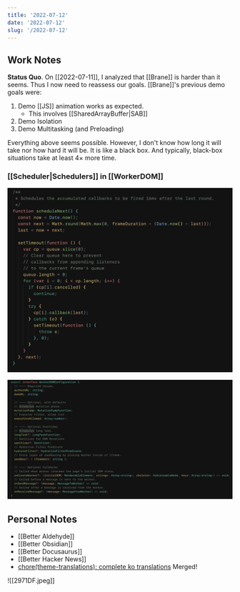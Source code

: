 ```yaml
---
title: '2022-07-12'
date: '2022-07-12'
slug: '/2022-07-12'
---
```


## Work Notes

**Status Quo**.
On [[2022-07-11]], I analyzed that [[Brane]] is harder than it seems.
Thus I now need to reassess our goals.
[[Brane]]'s previous demo goals were:

1. Demo [[JS]] animation works as expected.
   - This involves [[SharedArrayBuffer|SAB]]
2. Demo Isolation
3. Demo Multitasking (and Preloading)

Everything above seems possible.
However, I don't know how long it will take nor how hard it will be.
It is like a black box.
And typically, black-box situations take at least 4× more time.

### [[Scheduler|Schedulers]] in [[WorkerDOM]]

![Worker Thread AnimationFrame](../Assets/Pasted%20image%2020220712015244.png)

![Main Thread WorkerDOM Configuration](../Assets/Pasted%20image%2020220712015427.png)

## Personal Notes

- [[Better Aldehyde]]
- [[Better Obsidian]]
- [[Better Docusaurus]]
- [[Better Hacker News]]
- [chore\(theme-translations\): complete ko translations](https://github.com/facebook/docusaurus/pull/7762) Merged!

![[2971DF.jpeg]]
